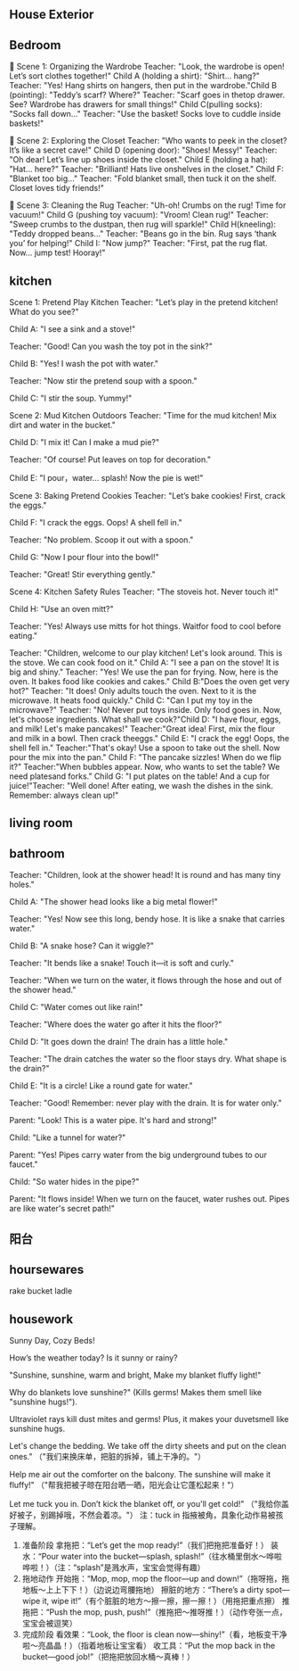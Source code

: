 

## House Exterior

## Bedroom
🧸 ​Scene 1: Organizing the Wardrobe​
​Teacher: "Look, the wardrobe is open! Let’s sort clothes together!"
​Child A​ (holding a shirt): "Shirt... hang?"
​Teacher: "Yes! Hang shirts on ​hangers, then put in the wardrobe."
​Child B​ (pointing): "Teddy’s scarf? Where?"
​Teacher: "Scarf goes in the ​top drawer. See? Wardrobe has drawers for small things!"
​Child C​ (pulling socks): "Socks fall down..."
​Teacher: "Use the ​basket​! Socks love to cuddle inside baskets!"

🚪 ​Scene 2: Exploring the Closet​
​Teacher: "Who wants to peek in the closet? It’s like a secret cave!"
​Child D​ (opening door): "Shoes! Messy!"
​Teacher: "Oh dear! Let’s ​line up​ shoes inside the closet."
​Child E​ (holding a hat): "Hat... here?"
​Teacher: "Brilliant! Hats live on ​shelves​ in the closet."
​Child F: "Blanket too big..."
​Teacher: "Fold blanket small, then tuck it on the ​shelf. Closet loves tidy friends!"

🧹 ​Scene 3: Cleaning the Rug​
​Teacher: "Uh-oh! Crumbs on the rug! Time for ​vacuum​!"
​Child G​ (pushing toy vacuum): "Vroom! Clean rug!"
​Teacher: "Sweep crumbs to the ​dustpan, then rug will sparkle!"
​Child H​ (kneeling): "Teddy dropped beans..."
​Teacher: "Beans go ​in the bin. Rug says ‘thank you’ for helping!"
​Child I: "Now jump?"
​Teacher: "First, ​pat the rug​ flat. Now... jump test! Hooray!"

## kitchen

Scene 1: Pretend Play Kitchen​
​Teacher: "Let’s play in the pretend kitchen! What do you see?"

​Child A: "I see a sink and a stove!"

​Teacher: "Good! Can you wash the toy pot in the sink?"

​Child B: "Yes! I wash the pot with water."

​Teacher: "Now stir the pretend soup with a spoon."

​Child C: "I stir the soup. Yummy!"

​Scene 2: Mud Kitchen Outdoors​
​Teacher: "Time for the mud kitchen! Mix dirt and water in the bucket."

​Child D: "I mix it! Can I make a mud pie?"

​Teacher: "Of course! Put leaves on top for decoration."

​Child E: "I pour，water... splash! Now the pie is wet!"

​Scene 3: Baking Pretend Cookies​
​Teacher: "Let’s bake cookies! First, crack the eggs."

​Child F: "I crack the eggs. Oops! A shell fell in."

​Teacher: "No problem. Scoop it out with a spoon."

​Child G: "Now I pour flour into the bowl!"

​Teacher: "Great! Stir everything gently."

​Scene 4: Kitchen Safety Rules​
​Teacher: "The stoveis hot. Never touch it!"

​Child H: "Use an oven mitt?"

​Teacher: "Yes! Always use mitts for hot things. Waitfor food to cool before eating."


Teacher:​​ "Children, welcome to our play kitchen! Let's look around. This is the ​stove. We can cook food on it."
​Child A:​​ "I see a ​pan​ on the stove! It is big and shiny."
​Teacher:​​ "Yes! We use the ​pan​ for frying. Now, here is the ​oven. It bakes food like cookies and cakes."
​Child B:​​ "Does the ​oven​ get very hot?"
​Teacher:​​ "It does! Only adults touch the oven. Next to it is the ​microwave. It heats food quickly."
​Child C:​​ "Can I put my toy in the ​microwave​?"
​Teacher:​​ "No! Never put toys inside. Only food goes in. Now, let's choose ​ingredients. What shall we cook?"
​Child D:​​ "I have ​flour, ​eggs, and ​milk​! Let's make pancakes!"
​Teacher:​​ "Great idea! First, ​mix​ the ​flour​ and ​milk​ in a bowl. Then ​crack​ the ​eggs."
​Child E:​​ "I ​crack​ the egg! Oops, the ​shell​ fell in."
​Teacher:​​ "That's okay! Use a ​spoon​ to take out the ​shell. Now ​pour​ the mix into the ​pan."
​Child F:​​ "The ​pancake​ sizzles! When do we ​flip​ it?"
​Teacher:​​ "When bubbles appear. Now, who wants to set the ​table​? We need ​plates​ and ​forks."
​Child G:​​ "I put ​plates​ on the table! And a ​cup​ for juice!"
​Teacher:​​ "Well done! After eating, we ​wash​ the ​dishes​ in the ​sink. Remember: always ​clean up​!"
## living room

## bathroom

Teacher: "Children, look at the ​shower head​! It is round and has many tiny holes." 

​Child A: "The ​shower head​ looks like a big metal flower!"

​Teacher: "Yes! Now see this long, bendy ​hose. It is like a ​snake​ that carries water." 

​Child B: "A ​snake hose​? Can it wiggle?"

​Teacher: "It bends like a snake! Touch it—it is soft and curly."

​Teacher: "When we turn on the water, it ​flows through the hose​ and out of the shower head." 

​Child C: "Water ​comes out​ like rain!"

​Teacher: "Where does the water go after it hits the floor?"

​Child D: "It ​goes down the drain​! The ​drain​ has a little hole." 

​Teacher: "The ​drain​ catches the water so the floor stays dry. What shape is the drain?"

​Child E: "It is a ​circle​! Like a round gate for water."

​Teacher: "Good! Remember: never play with the drain. It is for water only."


​Parent: "Look! This is a ​water pipe. It's ​hard​ and ​strong​!"

​Child: "Like a tunnel for water?"

​Parent: "Yes! ​Pipes​ carry water from the big underground tubes to our ​faucet." 

​Child: "So water hides in the ​pipe​?"

​Parent: "It flows inside! When we ​turn on the faucet, water rushes out. ​Pipes​ are like water's secret path!"
## 阳台 

## hoursewares
rake
bucket
ladle

## housework

Sunny Day, Cozy Beds!​

How’s the weather today? Is it sunny or rainy?

"Sunshine, sunshine, warm and bright,
Make my blanket fluffy light!"

Why do blankets love sunshine?" (Kills germs! Makes them smell like "sunshine hugs!").

Ultraviolet rays kill ​dust mites​ and germs! Plus, it makes your duvet ​smell like sunshine hugs.

Let's change the bedding. We take off the dirty sheets and put on the clean ones."
（"我们来换床单，把脏的拆掉，铺上干净的。"）

Help me air out the comforter on the balcony. The sunshine will make it fluffy!"
（"帮我把被子晾在阳台晒一晒，阳光会让它蓬松起来！"）

Let me tuck you in. Don’t kick the blanket off, or you'll get cold!"
（"我给你盖好被子，别踢掉哦，不然会着凉。"）
注：tuck in 指掖被角，具象化动作易被孩子理解。


1. ​准备阶段​
拿拖把：“Let’s get the mop ready!”（我们把拖把准备好！）
装水：“Pour water into the bucket—splash, splash!”（往水桶里倒水～哗啦哗啦！）（注：“splash”是溅水声，宝宝会觉得有趣）
2. ​拖地动作​
开始拖：“Mop, mop, mop the floor—up and down!”（拖呀拖，拖地板～上上下下！）（边说边弯腰拖地）
擦脏的地方：“There’s a dirty spot—wipe it, wipe it!”（有个脏脏的地方～擦一擦，擦一擦！）（用拖把重点擦）
推拖把：“Push the mop, push, push!”（推拖把～推呀推！）（动作夸张一点，宝宝会被逗笑）
3. ​完成阶段​
看效果：“Look, the floor is clean now—shiny!”（看，地板变干净啦～亮晶晶！）（指着地板让宝宝看）
收工具：“Put the mop back in the bucket—good job!”（把拖把放回水桶～真棒！）
